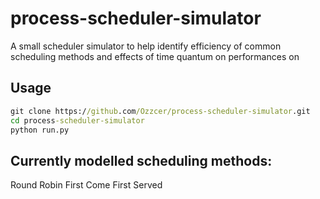 # process-scheduler-simulator
A small scheduler simulator to help identify efficiency of common scheduling methods and effects of time quantum on performances on 

## Usage

```bat
git clone https://github.com/Ozzcer/process-scheduler-simulator.git
cd process-scheduler-simulator
python run.py
```

## Currently modelled scheduling methods: 
Round Robin
First Come First Served
